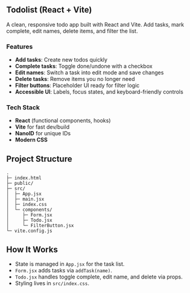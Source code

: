 ## Todolist (React + Vite)

A clean, responsive todo app built with React and Vite. Add tasks, mark complete, edit names, delete items, and filter the list.

### Features
- **Add tasks**: Create new todos quickly
- **Complete tasks**: Toggle done/undone with a checkbox
- **Edit names**: Switch a task into edit mode and save changes
- **Delete tasks**: Remove items you no longer need
- **Filter buttons**: Placeholder UI ready for filter logic
- **Accessible UI**: Labels, focus states, and keyboard-friendly controls

### Tech Stack
- **React** (functional components, hooks)
- **Vite** for fast dev/build
- **NanoID** for unique IDs
- **Modern CSS**



## Project Structure
```text
.
├─ index.html
├─ public/
├─ src/
│  ├─ App.jsx
│  ├─ main.jsx
│  ├─ index.css
│  └─ components/
│     ├─ Form.jsx
│     ├─ Todo.jsx
│     └─ FilterButton.jsx
└─ vite.config.js
```

## How It Works
- State is managed in `App.jsx` for the task list.
- `Form.jsx` adds tasks via `addTask(name)`.
- `Todo.jsx` handles toggle complete, edit name, and delete via props.
- Styling lives in `src/index.css`.




